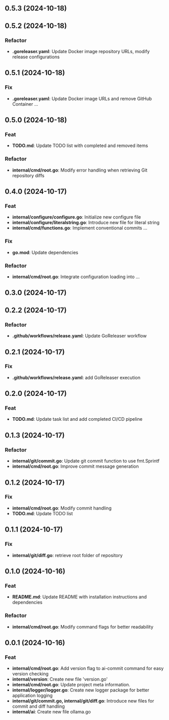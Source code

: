 ## 0.5.3 (2024-10-18)

## 0.5.2 (2024-10-18)

### Refactor

- **.goreleaser.yaml**: Update Docker image repository URLs, modify release configurations

## 0.5.1 (2024-10-18)

### Fix

- **.goreleaser.yaml**: Update Docker image URLs and remove GitHub Container ...

## 0.5.0 (2024-10-18)

### Feat

- **TODO.md**: Update TODO list with completed and removed items

### Refactor

- **internal/cmd/root.go**: Modify error handling when retrieving Git repository diffs

## 0.4.0 (2024-10-17)

### Feat

- **internal/configure/configure.go**: Initialize new configure file
- **internal/configure/literalstring.go**: Introduce new file for literal string
- **internal/cmd/functions.go**: Implement conventional commits ...

### Fix

- **go.mod**: Update dependencies

### Refactor

- **internal/cmd/root.go**: Integrate configuration loading into ...

## 0.3.0 (2024-10-17)

## 0.2.2 (2024-10-17)

### Refactor

- **.github/workflows/release.yaml**: Update GoReleaser workflow

## 0.2.1 (2024-10-17)

### Fix

- **.github/workflows/release.yaml**: add GoReleaser execution

## 0.2.0 (2024-10-17)

### Feat

- **TODO.md**: Update task list and add completed CI/CD pipeline

## 0.1.3 (2024-10-17)

### Refactor

- **internal/git/commit.go**: Update git commit function to use fmt.Sprintf
- **internal/cmd/root.go**: Improve commit message generation

## 0.1.2 (2024-10-17)

### Fix

- **internal/cmd/root.go**: Modify commit handling
- **TODO.md**: Update TODO list

## 0.1.1 (2024-10-17)

### Fix

- **internal/git/diff.go**: retrieve root folder of repository

## 0.1.0 (2024-10-16)

### Feat

- **README.md**: Update README with installation instructions and dependencies

### Refactor

- **internal/cmd/root.go**: Modify command flags for better readability

## 0.0.1 (2024-10-16)

### Feat

- **internal/cmd/root.go**: Add version flag to ai-commit command for easy version checking
- **internal/version**: Create new file 'version.go'
- **internal/cmd/root.go**: Update project meta information.
- **internal/logger/logger.go**: Create new logger package for better application logging
- **internal/git/commit.go, internal/git/diff.go**: Introduce new files for commit and diff handling
- **internal/ai**: Create new file ollama.go
